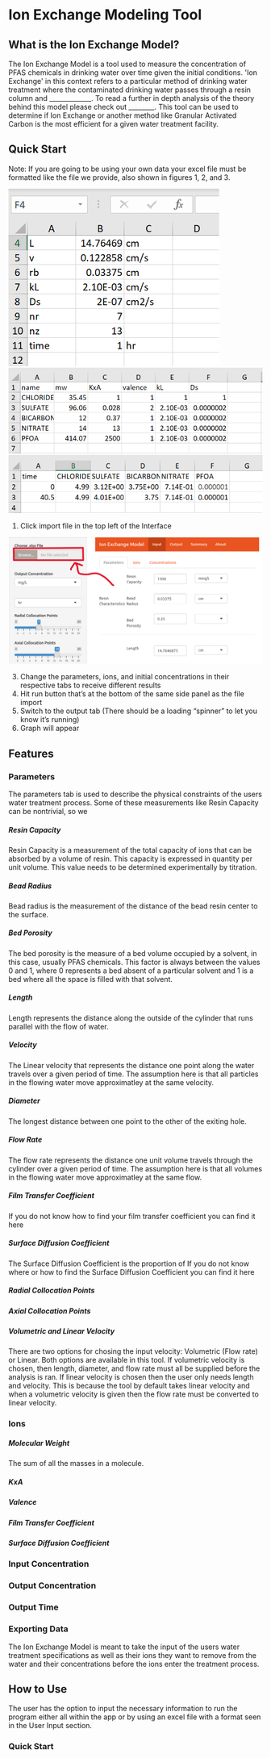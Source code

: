 # Ion Exchange Modeling Tool
## What is the Ion Exchange Model?

The Ion Exchange Model is a tool used to measure the concentration of PFAS chemicals in drinking water over time given the initial conditions. 'Ion Exchange' in this context refers to a particular method of drinking water treatment where the contaminated drinking water passes through a resin column and _____________. To read a further in depth analysis of the theory behind this model please check out ________.  This tool can be used to determine if Ion Exchange or another method like Granular Activated Carbon is the most efficient for a given water treatment facility.

## Quick Start

Note: If you are going to be using your own data your excel file must be formatted like the file we provide, also shown in figures 1, 2, and 3.

![paramsfile](DocumentPics/params.png)
![ionsfile](DocumentPics/ions.png)
![cinfile](DocumentPics/cin.png)

1. Click import file in the top left of the Interface

![Import File](DocumentPics/browse.png)

3. Change the parameters, ions, and initial concentrations in their respective tabs to receive different results
4.	Hit run button that’s at the bottom of the same side panel as the file import
5.	Switch to the output tab (There should be a loading “spinner” to let you know it’s running)
6.	Graph will appear


## Features

### Parameters

The parameters tab is used to describe the physical constraints of the users water treatment process. Some of these measurements like Resin Capacity can be nontrivial, so we 

##### **Resin Capacity**
Resin Capacity is a measurement of the total capacity of ions that can be absorbed by a volume of resin. This capacity is expressed in quantity per unit volume. This value needs to be determined experimentally by titration.

##### **Bead Radius**
Bead radius is the measurement of the distance of the bead resin center to the surface.

##### **Bed Porosity**
The bed porosity is the measure of a bed volume occupied by a solvent, in this case, usually PFAS chemicals. This factor is always between the values 0 and 1, where 0 represents a bed absent of a particular solvent and 1 is a bed where all the space is filled with that solvent.

##### **Length**
Length represents the distance along the outside of the cylinder that runs parallel with the flow of water.

##### **Velocity**
The Linear velocity that represents the distance one point along the water travels over a given period of time. The assumption here is that all particles in the flowing water move approximatley at the same velocity.

##### **Diameter**
The longest distance between one point to the other of the exiting hole.

##### **Flow Rate**
The flow rate represents the distance one unit volume travels through the cylinder over a given period of time. The assumption here is that all volumes in the flowing water move approximatley at the same flow.

##### **Film Transfer Coefficient**
If you do not know how to find your film transfer coefficient you can find it here

##### **Surface Diffusion Coefficient**
The Surface Diffusion Coefficient is the proportion of 
If you do not know where or how to find the Surface Diffusion Coefficient you can find it here

##### **Radial Collocation Points**
##### **Axial Collocation Points**
##### **Volumetric and Linear Velocit**y
There are two options for chosing the input velocity: Volumetric (Flow rate) or Linear. Both options are available in this tool. If volumetric velocity is chosen, then length, diameter, and flow rate must all be supplied before the analysis is ran. If linear velocity is chosen then the user only needs length and velocity. This is because the tool by default takes linear velocity and when a volumetric velocity is given then the flow rate must be converted to linear velocity.

### Ions
##### Molecular Weight
The sum of all the masses in a molecule.
##### KxA
##### Valence
##### Film Transfer Coefficient
##### Surface Diffusion Coefficient

### Input Concentration
### Output Concentration
### Output Time
### Exporting Data


The Ion Exchange Model is meant to take the input of the users water treatment specifications as well as their ions they want to remove from the water and their concentrations before the ions enter the treatment process.

## How to Use
The user has the option to input the necessary information to run the program either all within the app or by using an excel file with a format seen in the User Input section.


### Quick Start
